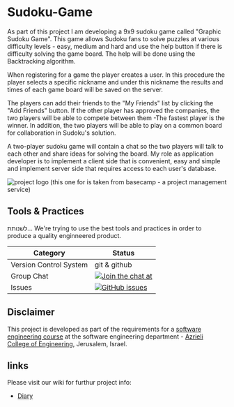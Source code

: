 # Sudoku-Game

As part of this project I am developing a 9x9 sudoku game called "Graphic Sudoku Game". This game allows Sudoku fans to solve puzzles at various difficulty levels - easy, medium and hard and use the help button if there is difficulty solving the game board. The help will be done using the Backtracking algorithm.

When registering for a game the player creates a user. In this procedure the player selects a specific nickname and under this nickname the results and times of each game board will be saved on the server.

The players can add their friends to the "My Friends" list by clicking the "Add Friends" button. If the other player has approved the companies, the two players will be able to compete between them -The fastest player is the winner. In addition, the two players will be able to play on a common board for collaboration in Sudoku's solution.

A two-player sudoku game will contain a chat so the two players will talk to each other and share ideas for solving the board.
My role as application developer is to implement a client side that is convenient, easy and simple and implement server side that requires access to each user's database.

![project logo (this one for is taken from basecamp - a project management service)](https://i.imgur.com/0zowoQW.png)


## Tools & Practices
לשנותת...
We're trying to use the best tools and practices in order to produce a quality enginneered product.

|Category|Status|
|---|---|
| Version Control System| git & github |
| Group Chat | [![Join the chat at ](https://badges.gitter.im/jce-il/project-template.svg)](https://gitter.im/jce-il/MI?utm_source=share-link&utm_medium=link&utm_campaign=share-link) |
| Issues | [![GitHub issues](https://img.shields.io/github/issues/jce-il/project-template.svg?style=flat)](https://github.com/esty6u/STORY-OF-LIFE/issues) |




## Disclaimer
This project is developed as part of the requirements for a [software engineering course](https://github.com/jce-il/se-class/wiki) at the software engineering department - [Azrieli College of Engineering](http://www.jce.ac.il/), Jerusalem, Israel.


## links

Please visit our wiki for furthur project info:

- [Diary](https://github.com/esty6u/STORY-OF-LIFE/wiki/User-Manual)



